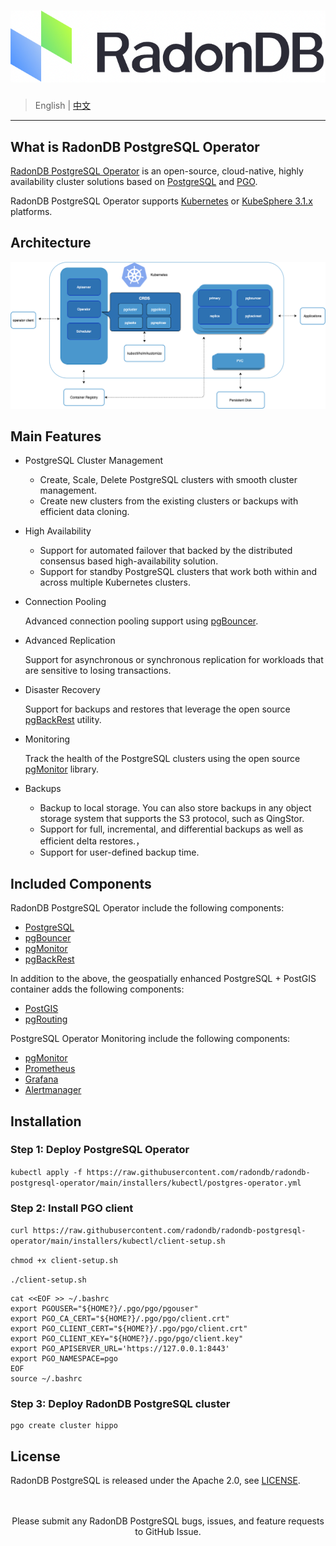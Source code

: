 # ![LOGO](docs/images/logo_radondb.png)

> English | [中文](README_zh.md)

----

## What is RadonDB PostgreSQL Operator

[RadonDB PostgreSQL Operator](https://github.com/radondb/radondb-postgresql-operator) is an open-source, cloud-native, highly availability cluster solutions based on [PostgreSQL](https://www.postgresql.org/) and [PGO](https://github.com/CrunchyData/postgres-operator/).

RadonDB PostgreSQL Operator supports [Kubernetes](https://kubernetes.io) or [KubeSphere 3.1.x](https://kubesphere.com.cn) platforms.

## Architecture

![Architecture](docs/images/operator.png)

## Main Features

* PostgreSQL Cluster Management
  
  * Create, Scale, Delete PostgreSQL clusters with smooth cluster management.
  * Create new clusters from the existing clusters or backups with efficient data cloning.

* High Availability

  * Support for automated failover that backed by the distributed consensus based high-availability solution.
  * Support for standby PostgreSQL clusters that work both within and across multiple Kubernetes clusters.

* Connection Pooling
  
  Advanced connection pooling support using [pgBouncer](https://access.crunchydata.com/documentation/postgres-operator/v5/tutorial/connection-pooling/).

* Advanced Replication
  
  Support for asynchronous or synchronous replication for workloads that are sensitive to losing transactions.

* Disaster Recovery

  Support for backups and restores that leverage the open source [pgBackRest](https://www.pgbackrest.org/) utility.

* Monitoring

  Track the health of the PostgreSQL clusters using the open source [pgMonitor](https://github.com/CrunchyData/pgmonitor) library.

* Backups

  * Backup to local storage. You can also store backups in any object storage system that supports the S3 protocol, such as QingStor.
  * Support for full, incremental, and differential backups as well as efficient delta restores.，
  * Support for user-defined backup time.

## Included Components

RadonDB PostgreSQL Operator include the following components:

* [PostgreSQL](https://www.postgresql.org/)
* [pgBouncer](http://pgbouncer.github.io/)
* [pgMonitor](https://github.com/CrunchyData/pgmonitor)
* [pgBackRest](https://www.pgbackrest.org/)

In addition to the above, the geospatially enhanced PostgreSQL + PostGIS container adds the following components:

* [PostGIS](http://postgis.net/)
* [pgRouting](https://pgrouting.org/)

PostgreSQL Operator Monitoring include the following components:

* [pgMonitor](https://github.com/CrunchyData/pgmonitor)
* [Prometheus](https://github.com/prometheus/prometheus)
* [Grafana](https://github.com/grafana/grafana)
* [Alertmanager](https://github.com/prometheus/alertmanager)

## Installation

### Step 1: Deploy PostgreSQL Operator

`kubectl apply -f https://raw.githubusercontent.com/radondb/radondb-postgresql-operator/main/installers/kubectl/postgres-operator.yml`

### Step 2: Install PGO client

`curl https://raw.githubusercontent.com/radondb/radondb-postgresql-operator/main/installers/kubectl/client-setup.sh`

`chmod +x client-setup.sh`

`./client-setup.sh`

```shell
cat <<EOF >> ~/.bashrc
export PGOUSER="${HOME?}/.pgo/pgo/pgouser"
export PGO_CA_CERT="${HOME?}/.pgo/pgo/client.crt"
export PGO_CLIENT_CERT="${HOME?}/.pgo/pgo/client.crt"
export PGO_CLIENT_KEY="${HOME?}/.pgo/pgo/client.key"
export PGO_APISERVER_URL='https://127.0.0.1:8443'
export PGO_NAMESPACE=pgo
EOF
source ~/.bashrc
```

### Step 3: Deploy RadonDB PostgreSQL cluster

```shell
pgo create cluster hippo
```

## License

RadonDB PostgreSQL is released under the Apache 2.0, see [LICENSE](./LICENSE).

<p align="center">
<br/><br/>
Please submit any RadonDB PostgreSQL bugs, issues, and feature requests to GitHub Issue.
<br/>
</a>
</p>
